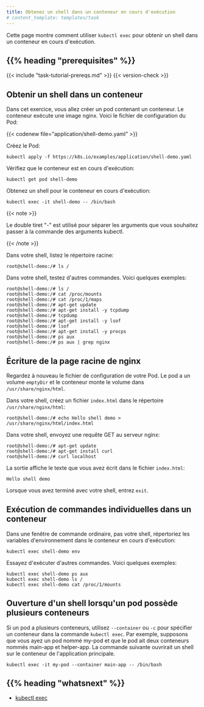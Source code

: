 ```yaml
---
title: Obtenez un shell dans un conteneur en cours d'exécution
# content_template: templates/task
---
```


<!-- overview -->

Cette page montre comment utiliser `kubectl exec` pour obtenir un shell dans un conteneur en cours d'exécution.



## {{% heading "prerequisites" %}}


{{< include "task-tutorial-prereqs.md" >}} {{< version-check >}}



<!-- steps -->

## Obtenir un shell dans un conteneur

Dans cet exercice, vous allez créer un pod contenant un conteneur.
Le conteneur exécute une image nginx.
Voici le fichier de configuration du Pod:

{{< codenew file="application/shell-demo.yaml" >}}

Créez le Pod:

```shell
kubectl apply -f https://k8s.io/examples/application/shell-demo.yaml
```

Vérifiez que le conteneur est en cours d'exécution:

```shell
kubectl get pod shell-demo
```

Obtenez un shell pour le conteneur en cours d'exécution:

```shell
kubectl exec -it shell-demo -- /bin/bash
```

{{< note >}}

Le double tiret "-" est utilisé pour séparer les arguments que vous souhaitez passer à la commande des arguments kubectl.

{{< /note >}}

Dans votre shell, listez le répertoire racine:

```shell
root@shell-demo:/# ls /
```

Dans votre shell, testez d'autres commandes.
Voici quelques exemples:

```shell
root@shell-demo:/# ls /
root@shell-demo:/# cat /proc/mounts
root@shell-demo:/# cat /proc/1/maps
root@shell-demo:/# apt-get update
root@shell-demo:/# apt-get install -y tcpdump
root@shell-demo:/# tcpdump
root@shell-demo:/# apt-get install -y lsof
root@shell-demo:/# lsof
root@shell-demo:/# apt-get install -y procps
root@shell-demo:/# ps aux
root@shell-demo:/# ps aux | grep nginx
```

## Écriture de la page racine de nginx

Regardez à nouveau le fichier de configuration de votre Pod.
Le pod a un volume `emptyDir` et le conteneur monte le volume dans `/usr/share/nginx/html`.

Dans votre shell, créez un fichier `index.html` dans le répertoire `/usr/share/nginx/html`:

```shell
root@shell-demo:/# echo Hello shell demo > /usr/share/nginx/html/index.html
```

Dans votre shell, envoyez une requête GET au serveur nginx:

```shell
root@shell-demo:/# apt-get update
root@shell-demo:/# apt-get install curl
root@shell-demo:/# curl localhost
```

La sortie affiche le texte que vous avez écrit dans le fichier `index.html`:

```shell
Hello shell demo
```

Lorsque vous avez terminé avec votre shell, entrez `exit`.

## Exécution de commandes individuelles dans un conteneur

Dans une fenêtre de commande ordinaire, pas votre shell, répertoriez les variables d'environnement dans le conteneur en cours d'exécution:

```shell
kubectl exec shell-demo env
```

Essayez d'exécuter d'autres commandes.
Voici quelques exemples:

```shell
kubectl exec shell-demo ps aux
kubectl exec shell-demo ls /
kubectl exec shell-demo cat /proc/1/mounts
```



<!-- discussion -->

## Ouverture d'un shell lorsqu'un pod possède plusieurs conteneurs

Si un pod a plusieurs conteneurs, utilisez `--container` ou `-c` pour spécifier un conteneur dans la commande `kubectl exec`.
Par exemple, supposons que vous ayez un pod nommé my-pod et que le pod ait deux conteneurs nommés main-app et helper-app.
La commande suivante ouvrirait un shell sur le conteneur de l'application principale.

```shell
kubectl exec -it my-pod --container main-app -- /bin/bash
```



## {{% heading "whatsnext" %}}


* [kubectl exec](/docs/reference/generated/kubectl/kubectl-commands/#exec)


